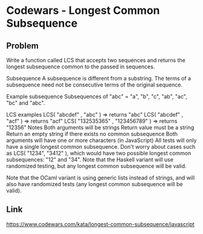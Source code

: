 # Codewars - Longest Common Subsequence

## Problem
Write a function called LCS that accepts two sequences and returns the longest subsequence common to the passed in sequences.

Subsequence
A subsequence is different from a substring. The terms of a subsequence need not be consecutive terms of the original sequence.

Example subsequence
Subsequences of "abc" = "a", "b", "c", "ab", "ac", "bc" and "abc".

LCS examples
LCS( "abcdef" , "abc" ) => returns "abc"
LCS( "abcdef" , "acf" ) => returns "acf"
LCS( "132535365" , "123456789" ) => returns "12356"
Notes
Both arguments will be strings
Return value must be a string
Return an empty string if there exists no common subsequence
Both arguments will have one or more characters (in JavaScript)
All tests will only have a single longest common subsequence. Don't worry about cases such as LCS( "1234", "3412" ), which would have two possible longest common subsequences: "12" and "34".
Note that the Haskell variant will use randomized testing, but any longest common subsequence will be valid.

Note that the OCaml variant is using generic lists instead of strings, and will also have randomized tests (any longest common subsequence will be valid).
## Link
https://www.codewars.com/kata/longest-common-subsequence/javascript

